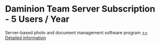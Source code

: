 # Daminion Team Server Subscription - 5 Users / Year
Server-based photo and document management software program
[>> Detailed information](https://secure.shareit.com/shareit/product.html?productid=300770178&affiliateid=200057808)